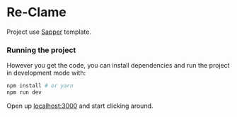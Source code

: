 # Re-Clame

Project use [Sapper](https://github.com/sveltejs/sapper) template.

### Running the project

However you get the code, you can install dependencies and run the project in development mode with:

```bash
npm install # or yarn
npm run dev
```

Open up [localhost:3000](http://localhost:3000) and start clicking around.
